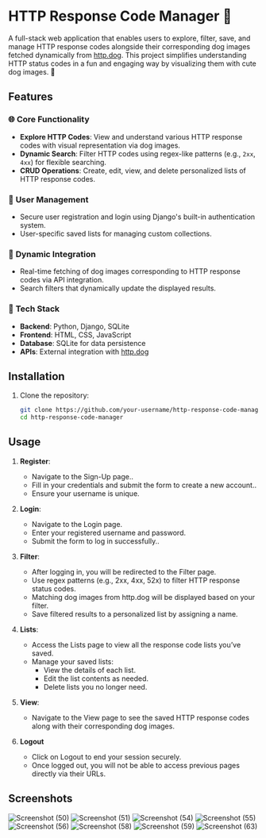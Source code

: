 # HTTP Response Code Manager 🐾

A full-stack web application that enables users to explore, filter, save, and manage HTTP response codes alongside their corresponding dog images fetched dynamically from [http.dog](https://http.dog). This project simplifies understanding HTTP status codes in a fun and engaging way by visualizing them with cute dog images. 🐶

## Features

### 🌐 **Core Functionality**
- **Explore HTTP Codes**: View and understand various HTTP response codes with visual representation via dog images.
- **Dynamic Search**: Filter HTTP codes using regex-like patterns (e.g., `2xx`, `4xx`) for flexible searching.
- **CRUD Operations**: Create, edit, view, and delete personalized lists of HTTP response codes.

### 🔐 **User Management**
- Secure user registration and login using Django's built-in authentication system.
- User-specific saved lists for managing custom collections.

### 🚀 **Dynamic Integration**
- Real-time fetching of dog images corresponding to HTTP response codes via API integration.
- Search filters that dynamically update the displayed results.

### 🎨 **Tech Stack**
- **Backend**: Python, Django, SQLite
- **Frontend**: HTML, CSS, JavaScript
- **Database**: SQLite for data persistence
- **APIs**: External integration with [http.dog](https://http.dog)

## Installation

1. Clone the repository:
   ```bash
   git clone https://github.com/your-username/http-response-code-manager.git
   cd http-response-code-manager

## Usage
1. **Register**:
   - Navigate to the Sign-Up page..
   - Fill in your credentials and submit the form to create a new account..
   - Ensure your username is unique.

2. **Login**:
   - Navigate to the Login page.
   - Enter your registered username and password.
   - Submit the form to log in successfully..

3. **Filter**:
   - After logging in, you will be redirected to the Filter page.
   - Use regex patterns (e.g., 2xx, 4xx, 52x) to filter HTTP response status codes.
   - Matching dog images from http.dog will be displayed based on your filter.
   - Save filtered results to a personalized list by assigning a name.

4. **Lists**:
   - Access the Lists page to view all the response code lists you’ve saved.
   - Manage your saved lists:
       - View the details of each list.
       - Edit the list contents as needed.
       - Delete lists you no longer need.

5. **View**:
   - Navigate to the View page to see the saved HTTP response codes along with their corresponding dog images. 

6. **Logout** 
   - Click on Logout to end your session securely.
   - Once logged out, you will not be able to access previous pages directly via their URLs.

## **Screenshots**
![Screenshot (50)](https://github.com/user-attachments/assets/1926ed59-4dc7-4b39-b4c9-2a41c3379314)
![Screenshot (51)](https://github.com/user-attachments/assets/1b92d921-dfe8-4127-8bfd-bb39120f1245)
![Screenshot (54)](https://github.com/user-attachments/assets/200e07e7-4dc4-4f0b-b9ac-1c7300fda4b0)
![Screenshot (55)](https://github.com/user-attachments/assets/cc9aaa66-e039-47ab-907c-8c9c3afa681f)
![Screenshot (56)](https://github.com/user-attachments/assets/6596b04e-7196-488e-afca-d6a69a039898)
![Screenshot (58)](https://github.com/user-attachments/assets/e6dc5117-a1be-4afc-a723-d5ab3937c8e3)
![Screenshot (59)](https://github.com/user-attachments/assets/0227bfcc-557b-41d1-bf17-d74854c5a344)
![Screenshot (63)](https://github.com/user-attachments/assets/960db386-e0f8-4c1a-b638-19b42e048146)








